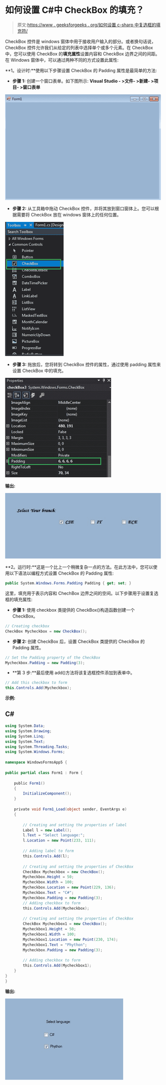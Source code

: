 # 如何设置 C#中 CheckBox 的填充？

> 原文:[https://www . geeksforgeeks . org/如何设置 c-sharp 中复选框的填充符/](https://www.geeksforgeeks.org/how-to-set-the-padding-of-checkbox-in-c-sharp/)

CheckBox 控件是 windows 窗体中用于接收用户输入的部分。或者换句话说，CheckBox 控件允许我们从给定的列表中选择单个或多个元素。在 CheckBox 中，您可以使用 CheckBox 的**填充属性**设置内容和 CheckBox 边界之间的间距。在 Windows 窗体中，可以通过两种不同的方式设置此属性:

**1。设计时:**使用以下步骤设置 CheckBox 的 Padding 属性是最简单的方法:

*   **步骤 1:** 创建一个窗口表单。如下图所示:
    **Visual Studio - >文件- >新建- >项目- >窗口表单**

![](img/2ddebe34e4657619941285899ab3c91f.png)

*   **步骤 2:** 从工具箱中拖动 CheckBox 控件，并将其放到窗口窗体上。您可以根据需要将 CheckBox 放在 windows 窗体上的任何位置。

![](img/e7225de327187dbfa4127c7ddbf8a761.png)

*   **步骤 3:** 拖放后，您将转到 CheckBox 控件的属性，通过使用 padding 属性来设置 CheckBox 中的填充。

![](img/256c0458346ac396a2dbfac781083299.png)

**输出:**

![](img/c52b6664922fc9f9d9c942c6b48c2d27.png)

**2。运行时:**这是一个比上一个稍微复杂一点的方法。在此方法中，您可以使用以下语法以编程方式设置 CheckBox 的 Padding 属性:

```cs
public System.Windows.Forms.Padding Padding { get; set; }
```

这里，填充用于表示内容和 ChechBox 边界之间的空间。以下步骤用于设置复选框的填充属性:

*   **步骤 1:** 使用 checkbox 类提供的 CheckBox()构造函数创建一个 CheckBox。

```cs
// Creating checkbox
CheckBox Mycheckbox = new CheckBox();
```

*   **步骤 2:** 创建 CheckBox 后，设置 CheckBox 类提供的 CheckBox 的 Padding 属性。

```cs
// Set the Padding property of the CheckBox
Mycheckbox.Padding = new Padding(3);
```

*   **第 3 步:**最后使用 add()方法将该复选框控件添加到表单中。

```cs
// Add this checkbox to form
this.Controls.Add(Mycheckbox);
```

**示例:**

## C#

```cs
using System.Data;
using System.Drawing;
using System.Linq;
using System.Text;
using System.Threading.Tasks;
using System.Windows.Forms;

namespace WindowsFormsApp5 {

public partial class Form1 : Form {

    public Form1()
    {
        InitializeComponent();
    }

    private void Form1_Load(object sender, EventArgs e)
    {

        // Creating and setting the properties of label
        Label l = new Label();
        l.Text = "Select language:";
        l.Location = new Point(233, 111);

        // Adding label to form
        this.Controls.Add(l);

        // Creating and setting the properties of CheckBox
        CheckBox Mycheckbox = new CheckBox();
        Mycheckbox.Height = 50;
        Mycheckbox.Width = 100;
        Mycheckbox.Location = new Point(229, 136);
        Mycheckbox.Text = "C#";
        Mycheckbox.Padding = new Padding(3);
        // Adding checkbox to form
        this.Controls.Add(Mycheckbox);

        // Creating and setting the properties of CheckBox
        CheckBox Mycheckbox1 = new CheckBox();
        Mycheckbox1.Height = 50;
        Mycheckbox1.Width = 100;
        Mycheckbox1.Location = new Point(230, 174);
        Mycheckbox1.Text = "Phython";
        Mycheckbox.Padding = new Padding(3);

        // Adding checkbox to form
        this.Controls.Add(Mycheckbox1);
    }
}
}
```

**输出:**

![](img/967404714e7168c58af23e4b52aed45f.png)